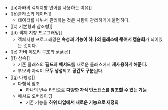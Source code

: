 - [[a)자바의 객체지향 언어를 사용하는 이유]]
- [[b)클래스와 데이터]]
	- 데이터를 나눠서 관리하는 것은 사람이 관리하기에 불편하다.
- [[c) 기본형과 참조형]]
- [[d) 객체 지향 프로그래밍]]
	- 객체지향 프로그래밍은 **속성과 기능이 하나의 클래스에 묶여서 캡슐화**가 되어있는 것이다.
- [[e) 자바 메모리 구조와 static]]
- [[f) 상속]]
	- 기존 클래스의 **필드**와 **메서드**를 새로운 클래스에서 **재사용하게 해준다.**
	- 부모와 자식이 **모두 생성**되고 **공간도 구분**된다.
- [[g) 다형성]]
	- 다형적 참조
		- 하나의 변수 타입으로 **다양한 자식 인스턴스를 참조할 수 있는 기능**
	- 메서드 오버라이딩
		- 기존 기능을 **하위 타입에서 새로운 기능으로 재정의**




